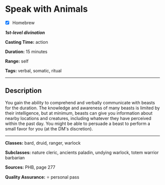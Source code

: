 # Speak with Animals

- [x] Homebrew

***1st-level divination***

**Casting Time:** action

**Duration:** 15 minutes

**Range:** self

**Tags:** verbal, somatic, ritual

---

## Description
You gain the ability to comprehend and verbally communicate with beasts for the duration.
The knowledge and awareness of many beasts is limited by their intelligence, but at minimum, beasts can give you information about nearby locations and creatures, including whatever they have perceived within the past day.
You might be able to persuade a beast to perform a small favor for you (at the DM's discretion).

---

**Classes:** bard, druid, ranger, warlock

**Subclasses:** nature cleric, ancients paladin, undying warlock, totem warrior barbarian

**Sources:** PHB, page 277

**Quality Assurance:** :star: personal pass
